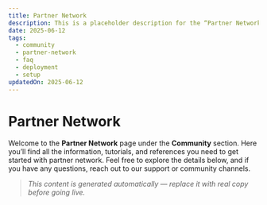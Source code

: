 ```yaml
---
title: Partner Network
description: This is a placeholder description for the “Partner Network” page, giving readers a quick overview of what they can expect to find here.
date: 2025-06-12
tags:
  - community
  - partner-network
  - faq
  - deployment
  - setup
updatedOn: 2025-06-12
---
```

# Partner Network

Welcome to the **Partner Network** page under the **Community** section. Here you’ll find all the information, tutorials, and references you need to get started with partner network. Feel free to explore the details below, and if you have any questions, reach out to our support or community channels.

> _This content is generated automatically — replace it with real copy before going live._ 

